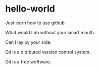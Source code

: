 # hello-world
Just learn how to use github

What would I do without your smart mouth.

Can I lay by your side.

Git is a ditributed version control system.

Git is a free woftware.